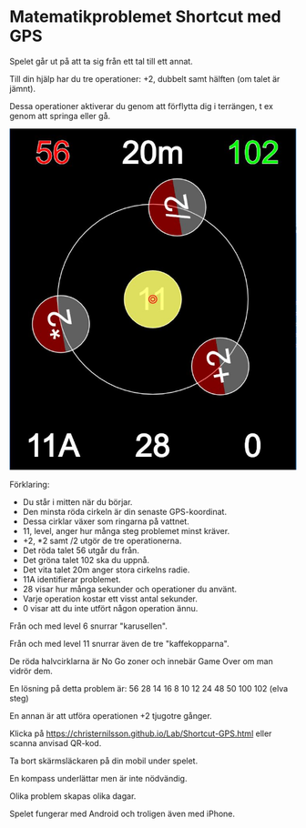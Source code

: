 # Matematikproblemet Shortcut med GPS

Spelet går ut på att ta sig från ett tal till ett annat.

Till din hjälp har du tre operationer: +2, dubbelt samt hälften (om talet är jämnt).

Dessa operationer aktiverar du genom att förflytta dig i terrängen, t ex genom att springa eller gå.

![Shortcut GPS](shortcut-GPS.JPG)

Förklaring:

* Du står i mitten när du börjar.
* Den minsta röda cirkeln är din senaste GPS-koordinat.
* Dessa cirklar växer som ringarna på vattnet.
* 11, level, anger hur många steg problemet minst kräver.
* +2, *2 samt /2 utgör de tre operationerna.
* Det röda talet 56 utgår du från.
* Det gröna talet 102 ska du uppnå.
* Det vita talet 20m anger stora cirkelns radie.
* 11A identifierar problemet.
* 28 visar hur många sekunder och operationer du använt.
* Varje operation kostar ett visst antal sekunder.
* 0 visar att du inte utfört någon operation ännu.

Från och med level 6 snurrar "karusellen".

Från och med level 11 snurrar även de tre "kaffekopparna".

De röda halvcirklarna är No Go zoner och innebär Game Over om man vidrör dem.

En lösning på detta problem är: 56 28 14 16 8 10 12 24 48 50 100 102 (elva steg)

En annan är att utföra operationen +2 tjugotre gånger.

Klicka på https://christernilsson.github.io/Lab/Shortcut-GPS.html eller scanna anvisad QR-kod.

Ta bort skärmsläckaren på din mobil under spelet.

En kompass underlättar men är inte nödvändig.

Olika problem skapas olika dagar.

Spelet fungerar med Android och troligen även med iPhone.
